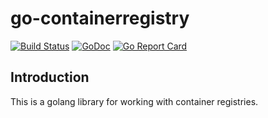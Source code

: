 # go-containerregistry

[![Build Status](https://travis-ci.org/google/go-containerregistry.svg?branch=master)](https://travis-ci.org/google/go-containerregistry)
[![GoDoc](https://godoc.org/github.com/google/go-containerregistry?status.svg)](https://godoc.org/github.com/google/go-containerregistry)
[![Go Report Card](https://goreportcard.com/badge/google/go-containerregistry)](https://goreportcard.com/report/google/go-containerregistry)

## Introduction

This is a golang library for working with container registries.
